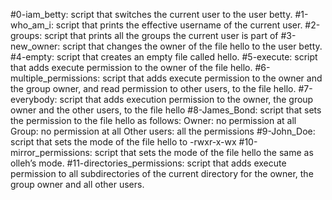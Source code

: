 #0-iam_betty:
script that switches the current user to the user betty.
#1-who_am_i:
script that prints the effective username of the current user.
#2-groups:
script that prints all the groups the current user is part of
#3-new_owner:
script that changes the owner of the file hello to the user betty.
#4-empty:
script that creates an empty file called hello.
#5-execute:
script that adds execute permission to the owner of the file hello.
#6-multiple_permissions:
script that adds execute permission to the owner and the group owner, and read permission to other users, to the file hello.
#7-everybody:
script that adds execution permission to the owner, the group owner and the other users, to the file hello
#8-James_Bond:
script that sets the permission to the file hello as follows:
	Owner: no permission at all
	Group: no permission at all
	Other users: all the permissions
#9-John_Doe:
script that sets the mode of the file hello to -rwxr-x-wx
#10-mirror_permissions:
script that sets the mode of the file hello the same as olleh’s mode.
#11-directories_permissions:
script that adds execute permission to all subdirectories of the current directory for the owner, the group owner and all other users.
